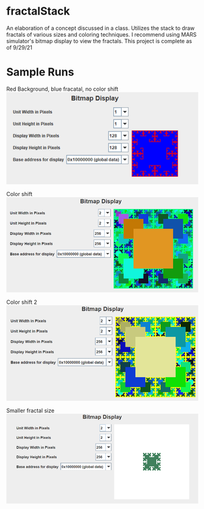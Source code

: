 # fractalStack
An elaboration of a concept discussed in a class. Utilizes the stack to draw fractals of various sizes and coloring techniques. I recommend using MARS simulator's bitmap display to view the fractals. This project is complete as of 9/29/21


# Sample Runs
Red Background, blue fracatal, no color shift  
![image](https://github.com/ThomasEDurand/fractalStack/blob/main/sampleRun.png?raw=true)

Color shift
![image](https://github.com/ThomasEDurand/fractalStack/blob/main/SampleRun1.png?raw=true)  

Color shift 2 
![image](https://github.com/ThomasEDurand/fractalStack/blob/main/SampleRun2.png?raw=true)  

Smaller fractal size
![image](https://github.com/ThomasEDurand/fractalStack/blob/main/SampleRun3.png?raw=true)  





